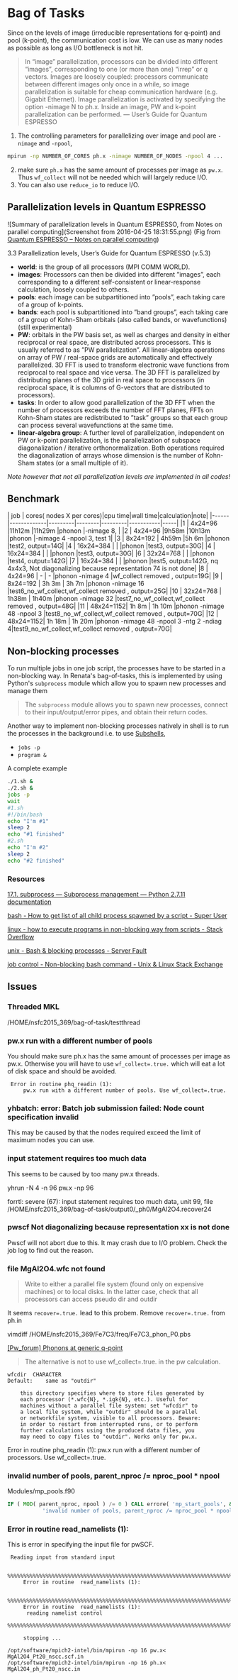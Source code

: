 # Bag of Tasks

Since on the levels of image (irreducible representations for q-point) and pool (k-point), the communication cost is low. We can use as many nodes as possible as long as I/O bottleneck is not hit.
>In “image” parallelization, processors can be divided into different “images”, corresponding to one (or more than one) “irrep” or q vectors. Images are loosely coupled: processors communicate between different images only once in a while, so image parallelization is suitable for cheap communication hardware (e.g. Gigabit Ethernet). Image parallelization is activated by specifying the option -nimage N to ph.x. Inside an image, PW and k-point parallelization can be performed. — User’s Guide for Quantum ESPRESSO

1. The controlling parameters for parallelizing over image and pool are `-nimage` and `-npool`,
```sh
mpirun -np NUMBER_OF_CORES ph.x -nimage NUMBER_OF_NODES -npool 4 ...
```
2. make sure `ph.x` has the same amount of processes per image as `pw.x`. Thus `wf_collect` will not be needed which will largely reduce I/O.
3. You can also use `reduce_io` to reduce I/O.

## Parallelization levels in Quantum ESPRESSO

![Summary of parallelization levels in Quantum ESPRESSO, from Notes on parallel computing](Screenshot from 2016-04-25 18:31:55.png)
 (Fig from [Quantum ESPRESSO – Notes on parallel computing](http://training.uhem.itu.edu.tr/docs/18hazirannano/PW-III-para.pdf))

3.3 Parallelization levels, User’s Guide for Quantum ESPRESSO (v.5.3)
- **world**: is the group of all processors (MPI COMM WORLD).
- **images**: Processors can then be divided into different ”images”, each corresponding to a
different self-consistent or linear-response calculation, loosely coupled to others.
- **pools**: each image can be subpartitioned into ”pools”, each taking care of a group of k-points.
- **bands**: each pool is subpartitioned into ”band groups”, each taking care of a group of Kohn-Sham orbitals (also called bands, or wavefunctions) (still experimental)
- **PW**: orbitals in the PW basis set, as well as charges and density in either reciprocal or real space, are distributed across processors. This is usually referred to as ”PW parallelization”. All linear-algebra operations on array of PW / real-space grids are automatically and effectively parallelized. 3D FFT is used to transform electronic wave functions from reciprocal to real space and vice versa. The 3D FFT is parallelized by distributing planes of the 3D grid in real space to processors (in reciprocal space, it is columns of G-vectors that are distributed to processors).
- **tasks**: In order to allow good parallelization of the 3D FFT when the number of processors exceeds the number of FFT planes, FFTs on Kohn-Sham states are redistributed to ”task” groups so that each group can process several wavefunctions at the same time.
- **linear-algebra group**: A further level of parallelization, independent on PW or k-point parallelization, is the parallelization of subspace diagonalization / iterative orthonormalization. Both operations required the diagonalization of arrays whose dimension is the number of Kohn-Sham states (or a small multiple of it).

*Note however that not all parallelization levels are implemented in all codes!*

## Benchmark

|  job | cores( nodes X per cores)|cpu time|wall time|calculation|note|
|------|-------------|---------|--------|---------|-----------|-----|
|1     |  4x24=96   |11h12m    |11h29m    |phonon     |-nimage 8,  |
|2     |  4x24=96   |9h58m     |10h13m    |phonon     |-nimage 4 -npool 3, test 1|
|3     |  8x24=192  |  4h59m   |5h 6m     |phonon     |test2, output=14G|
|4     | 16x24=384  |          |          |phonon     |test3, output=30G|
|4     | 16x24=384  |          |          |phonon     |test3, output=30G|
|6     | 32x24=768  |          |          |phonon     |test4, output=142G|
|7     | 16x24=384  |          |          |phonon     |test5, output=142G, nq 4x4x3,   Not diagonalizing because representation   74 is not done|
|8     |  4x24=96   |  -       |   -      |phonon  -nimage 4 |wf_collect removed , output=19G|
|9     |  8x24=192  |  3h 3m   | 3h 7m    |phonon  -nimage 16 |test6_no_wf_collect,wf_collect removed , output=25G|
|10    |  32x24=768 | 1h38m    | 1h40m    |phonon  -nimage  32 |test7_no_wf_collect,wf_collect removed , output=48G|
|11    |  48x24=1152| 1h 8m    | 1h 10m   |phonon  -nimage  48 -npool 3               |test8_no_wf_collect,wf_collect removed , output=70G|
|12    |  48x24=1152| 1h 18m   | 1h 20m   |phonon  -nimage  48 -npool 3 -ntg 2 -ndiag 4|test9_no_wf_collect,wf_collect removed , output=70G|


## Non-blocking processes

To run multiple jobs in one job script, the processes have to be started in a non-blocking way. In Renata's bag-of-tasks, this is implemented by using Python's `subprocess` module which allow you to spawn new processes and manage them
>The `subprocess` module allows you to spawn new processes, connect to their input/output/error pipes, and obtain their return codes.  

Another way to implement non-blocking processes natively in shell is to run the processes in the background i.e. to use [Subshells](http://www.tldp.org/LDP/abs/html/subshells.html#PARALLEL-PROCESSES),
- `jobs -p`
- `program &`

A complete example
```sh
./1.sh &
./2.sh &
jobs -p
wait
#1.sh
#!/bin/bash
echo "I'm #1"
sleep 2
echo "#1 finished"
#2.sh
echo "I'm #2"
sleep 2
echo "#2 finished"
```
### Resources 

[17.1. subprocess — Subprocess management — Python 2.7.11 documentation](https://docs.python.org/2/library/subprocess.html)

[bash - How to get list of all child process spawned by a script - Super User](https://superuser.com/questions/641967/how-to-get-list-of-all-child-process-spawned-by-a-script)

[linux - how to execute programs in non-blocking way from scripts - Stack Overflow](https://stackoverflow.com/questions/6665604/how-to-execute-programs-in-non-blocking-way-from-scripts)

[unix - Bash & blocking processes - Server Fault](https://serverfault.com/questions/101278/bash-blocking-processes)

[job control - Non-blocking bash command - Unix & Linux Stack Exchange](https://unix.stackexchange.com/questions/15985/non-blocking-bash-command)


## Issues


### Threaded MKL

/HOME/nsfc2015_369/bag-of-task/testthread


### pw.x run with a different number of pools

You should make sure ph.x has the same amount of processes per image as pw.x. Otherwise you will have to use `wf_collect=.true.` which will eat a lot of disk space and should be avoided.
     
```
 Error in routine phq_readin (1):
     pw.x run with a different number of pools. Use wf_collect=.true.
```

### yhbatch: error: Batch job submission failed: Node count specification invalid

This may be caused by that the nodes required exceed the limit of maximum nodes you can use.

### input statement requires too much data

This seems to be caused by too many pw.x threads.

yhrun -N 4 -n 96 pw.x -np 96

forrtl: severe (67): input statement requires too much data, unit 99, file /HOME/nsfc2015_369/bag-of-task/output0/_ph0/MgAl2O4.recover24

### pwscf Not diagonalizing because representation xx is not done

Pwscf will not abort due to this. It may crash due to I/O problem. Check the job log to find out the reason.


### file MgAl2O4.wfc not found

>Write to either a parallel file system (found only on expensive machines) or to local disks. In the latter case, check that all processors can access pseudo dir and outdir

It seems `recover=.true.` lead to this probem. Remove `recover=.true.` from ph.in

vimdiff /HOME/nsfc2015_369/Fe7C3/freq/Fe7C3_phon_P0.pbs

[[Pw_forum] Phonons at generic q-point](https://webcache.googleusercontent.com/search?q=cache:oYKkjlp8YF0J:qe-forge.org/pipermail/pw_forum/2008-November/085157.html+&cd=1&hl=en&ct=clnk&lr=lang_en%7Clang_zh-CN&client=ubuntu)
>The alternative is not to use wf_collect=.true. in the pw calculation. 


```
wfcdir 	CHARACTER
Default: 	same as "outdir"

    this directory specifies where to store files generated by
    each processor (*.wfc{N}, *.igk{N}, etc.). Useful for
    machines without a parallel file system: set "wfcdir" to
    a local file system, while "outdir" should be a parallel
    or networkfile system, visible to all processors. Beware:
    in order to restart from interrupted runs, or to perform
    further calculations using the produced data files, you
    may need to copy files to "outdir". Works only for pw.x.
 ```        

 Error in routine phq_readin (1):
     pw.x run with a different number of processors. Use wf_collect=.true.

### invalid number of pools, parent_nproc /= nproc_pool * npool

Modules/mp_pools.f90

```fortran
IF ( MOD( parent_nproc, npool ) /= 0 ) CALL errore( 'mp_start_pools', &
           'invalid number of pools, parent_nproc /= nproc_pool * npool', 1 )  
```

### Error in routine  read_namelists (1):

This is error in specifying the input file for pwSCF.
```
 Reading input from standard input

 %%%%%%%%%%%%%%%%%%%%%%%%%%%%%%%%%%%%%%%%%%%%%%%%%%%%%%%%%%%%%%%%%%%%%%%%%%%%%%
     Error in routine  read_namelists (1):

 %%%%%%%%%%%%%%%%%%%%%%%%%%%%%%%%%%%%%%%%%%%%%%%%%%%%%%%%%%%%%%%%%%%%%%%%%%%%%%
     Error in routine  read_namelists (1):
      reading namelist control
 %%%%%%%%%%%%%%%%%%%%%%%%%%%%%%%%%%%%%%%%%%%%%%%%%%%%%%%%%%%%%%%%%%%%%%%%%%%%%%

     stopping ...

```


```
/opt/software/mpich2-intel/bin/mpirun -np 16 pw.x< MgAl2O4_Pt20_nscc.scf.in
/opt/software/mpich2-intel/bin/mpirun -np 16 ph.x< MgAl2O4_ph_Pt20_nscc.in
```
